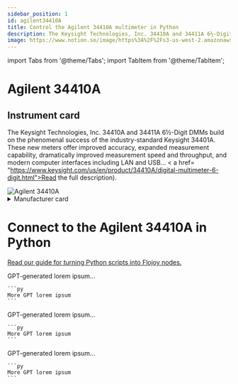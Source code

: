 ```yaml
---
sidebar_position: 1
id: agilent34410A
title: Control the Agilent 34410A multimeter in Python
description: The Keysight Technologies, Inc. 34410A and 34411A 6½-Digit DMMs build on the phenomenal success of the industry-standard Keysight 34401A.
image: https://www.notion.so/image/https%3A%2F%2Fs3-us-west-2.amazonaws.com%2Fsecure.notion-static.com%2Fb52a817b-b172-4d20-8cf1-08d696451b9c%2FUntitled.png
---
```


import Tabs from '@theme/Tabs';
import TabItem from '@theme/TabItem';

# Agilent 34410A

## Instrument card

<div className="flex">
<div className="grow">
  
The Keysight Technologies, Inc. 34410A and 34411A 6½-Digit DMMs build on the phenomenal success of the industry-standard Keysight 34401A. These new meters offer improved accuracy, expanded measurement capability, dramatically improved measurement speed and throughput, and modern computer interfaces including LAN and USB… < a href=
"https://www.keysight.com/us/en/product/34410A/digital-multimeter-6-digit.html">Read the full description</a>).
</div>

<div >
<img src="https://www.notion.so/image/https%3A%2F%2Fs3-us-west-2.amazonaws.com%2Fsecure.notion-static.com%2Fb52a817b-b172-4d20-8cf1-08d696451b9c%2FUntitled.png?table=block&id=dc89b78d-1d75-4a66-b3ec-381c4420f4cd&spaceId=207738b8-4752-4ab2-a742-7dbc10e396de&width=2000&userId=08a15830-3f2c-4a80-81c6-c0abae485b5d&cache=v2" alt="Agilent 34410A" />
</div>
</div>

<div className="py-2"/>

<div >

<details><summary>Manufacturer card</summary>
  
<div >
<i>Keysight Technologies, or Keysight, is an American company that manufactures electronics test and measurement equipment and software.</i> 
<a href="https://www.keysight.com/us/en/home.html">Website.</a>
<ul>
  <li>Headquarters: USA</li>
  <li>Yearly revenue: (USD): $5,420M</li>
</ul>
</div>

<div >
<img src="https://www.notion.so/image/https%3A%2F%2Fs3-us-west-2.amazonaws.com%2Fsecure.notion-static.com%2F45b1e4f7-838c-4beb-8806-10d728fd191e%2FUntitled.png?table=block&id=fe3d0aee-491a-4624-8d07-c3a3ee7bf6a7&spaceId=207738b8-4752-4ab2-a742-7dbc10e396de&width=2000&userId=08a15830-3f2c-4a80-81c6-c0abae485b5d&cache=v2" alt="Keysight" />

<div >
*Keysight Technologies, or Keysight, is an American company that manufactures electronics test and measurement equipment and software. [Website](https://www.keysight.com/us/en/home.html).*
- Headquarters: USA
- Yearly revenue: (USD): $5,420M
</div>

<div >
![Keysight](https://www.notion.so/image/https%3A%2F%2Fs3-us-west-2.amazonaws.com%2Fsecure.notion-static.com%2F45b1e4f7-838c-4beb-8806-10d728fd191e%2FUntitled.png?table=block&id=fe3d0aee-491a-4624-8d07-c3a3ee7bf6a7&spaceId=207738b8-4752-4ab2-a742-7dbc10e396de&width=2000&userId=08a15830-3f2c-4a80-81c6-c0abae485b5d&cache=v2![image](https://github.com/flojoy-ai/docs/assets/1865834/4a7443a4-6b63-425d-acac-b4ba097fd606)
</div>
</div>
</details>

</div>

# Connect to the Agilent 34410A in Python

[Read our guide for turning Python scripts into Flojoy nodes.](https://docs.flojoy.ai/custom-nodes/creating-custom-node/)

<Tabs>
  <TabItem value="PyMeasure" label="PyMeasure" default>
    GPT-generated lorem ipsum...
        
    ```py
    More GPT lorem ipsum
    ```
  </TabItem>
  
  <TabItem value="QCodes" label="QCodes">  
    GPT-generated lorem ipsum...
        
    ```py
    More GPT lorem ipsum
    ```
  </TabItem>

  <TabItem value="InstrumentKit" label="InstrumentKit">
    GPT-generated lorem ipsum...
        
    ```py
    More GPT lorem ipsum
    ```
  </TabItem>
</Tabs>
